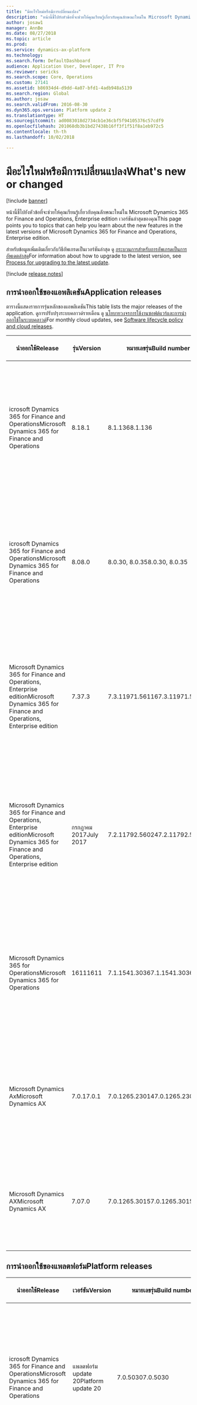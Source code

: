 ```yaml
---
title: "มีอะไรใหม่หรือมีการเปลี่ยนแปลง"
description: "หน้านี้ชี้ไปยังหัวข้อที่จะช่วยให้คุณเรียนรู้เกี่ยวกับคุณลักษณะใหม่ใน Microsoft Dynamics 365 for Finance and Operations เวอร์ชันล่าสุดของคุณ"
author: josaw1
manager: AnnBe
ms.date: 08/27/2018
ms.topic: article
ms.prod: 
ms.service: dynamics-ax-platform
ms.technology: 
ms.search.form: DefaultDashboard
audience: Application User, Developer, IT Pro
ms.reviewer: sericks
ms.search.scope: Core, Operations
ms.custom: 27141
ms.assetid: b86934d4-d9dd-4a07-bfd1-4adb948a5139
ms.search.region: Global
ms.author: josaw
ms.search.validFrom: 2016-08-30
ms.dyn365.ops.version: Platform update 2
ms.translationtype: HT
ms.sourcegitcommit: ad0083018d2734cb1e36cbf5f94105376c57cdf9
ms.openlocfilehash: 201068db3b1bd27438b16ff3f1f51f8a1eb972c5
ms.contentlocale: th-th
ms.lasthandoff: 10/02/2018

---
```


# <a name="whats-new-or-changed"></a><span data-ttu-id="e41a6-103">มีอะไรใหม่หรือมีการเปลี่ยนแปลง</span><span class="sxs-lookup"><span data-stu-id="e41a6-103">What's new or changed</span></span>

[!include [banner](../includes/banner.md)]

<span data-ttu-id="e41a6-104">หน้านี้ชี้ไปยังหัวข้อที่จะช่วยให้คุณเรียนรู้เกี่ยวกับคุณลักษณะใหม่ใน Microsoft Dynamics 365 for Finance and Operations, Enterprise edition เวอร์ชันล่าสุดของคุณ</span><span class="sxs-lookup"><span data-stu-id="e41a6-104">This page points you to topics that can help you learn about the new features in the latest versions of Microsoft Dynamics 365 for Finance and Operations, Enterprise edition.</span></span>

<span data-ttu-id="e41a6-105">สำหรับข้อมูลเพิ่มเติมเกี่ยวกับวิธีอัพเกรดเป็นเวอร์ชันล่าสุด ดู [กระบวนการสำหรับการอัพเกรดเป็นการอัพเดตล่าสุด](../../dev-itpro/migration-upgrade/upgrade-latest-update.md)</span><span class="sxs-lookup"><span data-stu-id="e41a6-105">For information about how to upgrade to the latest version, see [Process for upgrading to the latest update](../../dev-itpro/migration-upgrade/upgrade-latest-update.md).</span></span>


[!include [release notes](../includes/release-notes.md)]

## <a name="application-releases"></a><span data-ttu-id="e41a6-106">การนำออกใช้ของแอพลิเคชัน</span><span class="sxs-lookup"><span data-stu-id="e41a6-106">Application releases</span></span>

<span data-ttu-id="e41a6-107">ตารางนี้แสดงรายการรุ่นหลักของแอพลิเคชัน</span><span class="sxs-lookup"><span data-stu-id="e41a6-107">This table lists the major releases of the application.</span></span> <span data-ttu-id="e41a6-108">ดูการปรับปรุงระบบคลาวด์รายเดือน ดู [นโยบายวงจรการใช้งานซอฟต์แวร์และการนำออกใช้ในระบบคลาวด์](../../dev-itpro/migration-upgrade/versions-update-policy.md)</span><span class="sxs-lookup"><span data-stu-id="e41a6-108">For monthly cloud updates, see [Software lifecycle policy and cloud releases](../../dev-itpro/migration-upgrade/versions-update-policy.md).</span></span>

<table>
<colgroup>
<col width="20%" />
<col width="20%" />
<col width="20%" />
<col width="20%" />
<col width="20%" />
</colgroup>
<thead>
<tr class="header">
<th><span data-ttu-id="e41a6-109">นำออกใช้</span><span class="sxs-lookup"><span data-stu-id="e41a6-109">Release</span></span></th>
<th><span data-ttu-id="e41a6-110">รุ่น</span><span class="sxs-lookup"><span data-stu-id="e41a6-110">Version</span></span></th>
<th><span data-ttu-id="e41a6-111">หมายเลขรุ่น</span><span class="sxs-lookup"><span data-stu-id="e41a6-111">Build number</span></span></th>
<th><span data-ttu-id="e41a6-112">ความพร้อมใช้งาน</span><span class="sxs-lookup"><span data-stu-id="e41a6-112">Availability</span></span></th>
<th><span data-ttu-id="e41a6-113">เรียนรู้เพิ่มเติม</span><span class="sxs-lookup"><span data-stu-id="e41a6-113">Learn more</span></span></th>
</tr>
</thead>
<tbody>
<tr class="even">
</tr>
<tr class="even">
<td><span data-ttu-id="e41a6-114">icrosoft Dynamics 365 for Finance and Operations</span><span class="sxs-lookup"><span data-stu-id="e41a6-114">Microsoft Dynamics 365 for Finance and Operations</span></span></td>
<td><span data-ttu-id="e41a6-115">8.1</span><span class="sxs-lookup"><span data-stu-id="e41a6-115">8.1</span></span></td>
<td><span data-ttu-id="e41a6-116">8.1.136</span><span class="sxs-lookup"><span data-stu-id="e41a6-116">8.1.136</span></span>  </td>
<td><span data-ttu-id="e41a6-117">2018 ตุลาคม</span><span class="sxs-lookup"><span data-stu-id="e41a6-117">October 2018</span></span></td>
  <td><span data-ttu-id="e41a6-118"><a href="whats-new-changed-8-1-October-2018.md">มีอะไร&#39;ใหม่หรือมีการเปลี่ยนแปลงใดใน Dynamics 365 for Finance and Operations รุ่น 8.1 (ตุลาคม 2018)</a></span><span class="sxs-lookup"><span data-stu-id="e41a6-118"><a href="whats-new-changed-8-1-October-2018.md">What&#39;s new or changed in Dynamics 365 for Finance and Operations version 8.1 (October 2018)</a></span></span></td>
</tr>
<tr class="even">
<td><span data-ttu-id="e41a6-119">icrosoft Dynamics 365 for Finance and Operations</span><span class="sxs-lookup"><span data-stu-id="e41a6-119">Microsoft Dynamics 365 for Finance and Operations</span></span></td>
<td><span data-ttu-id="e41a6-120">8.0</span><span class="sxs-lookup"><span data-stu-id="e41a6-120">8.0</span></span></td>
<td><span data-ttu-id="e41a6-121">8.0.30, 8.0.35</span><span class="sxs-lookup"><span data-stu-id="e41a6-121">8.0.30, 8.0.35</span></span></td>
<td><span data-ttu-id="e41a6-122">2018 เมษายน</span><span class="sxs-lookup"><span data-stu-id="e41a6-122">April 2018</span></span></td>
  <td><span data-ttu-id="e41a6-123"><a href="whats-new-changed-8-0-April-2018.md">มีอะไร&#39;ใหม่หรือมีการเปลี่ยนแปลงใดใน Dynamics 365 for Finance and Operations รุ่น 8.0 (เมษายน 2018)</a></span><span class="sxs-lookup"><span data-stu-id="e41a6-123"><a href="whats-new-changed-8-0-April-2018.md">What&#39;s new or changed in Dynamics 365 for Finance and Operations version 8.0 (April 2018)</a></span></span></td>
</tr>
<td><span data-ttu-id="e41a6-124">Microsoft Dynamics 365 for Finance and Operations, Enterprise edition</span><span class="sxs-lookup"><span data-stu-id="e41a6-124">Microsoft Dynamics 365 for Finance and Operations, Enterprise edition</span></span></td>
<td><span data-ttu-id="e41a6-125">7.3</span><span class="sxs-lookup"><span data-stu-id="e41a6-125">7.3</span></span></td>
<td><span data-ttu-id="e41a6-126">7.3.11971.56116</span><span class="sxs-lookup"><span data-stu-id="e41a6-126">7.3.11971.56116</span></span></td>
<td><span data-ttu-id="e41a6-127">2017 ธันวาคม</span><span class="sxs-lookup"><span data-stu-id="e41a6-127">December 2017</span></span></td>
<td><span data-ttu-id="e41a6-128"><a href="whats-new-application-7.3-update.md">มีอะไรใหม่หรือมีการเปลี่ยนแปลงใดใน Dynamics 365 for Finance and Operations, Enterprise edition 7.3</a></span><span class="sxs-lookup"><span data-stu-id="e41a6-128"><a href="whats-new-application-7.3-update.md">What’s new or changed in Dynamics 365 for Finance and Operations, Enterprise edition 7.3</a></span></span></td>
</tr></tr>
<tr class="even">
<td><span data-ttu-id="e41a6-129">Microsoft Dynamics 365 for Finance and Operations, Enterprise edition</span><span class="sxs-lookup"><span data-stu-id="e41a6-129">Microsoft Dynamics 365 for Finance and Operations, Enterprise edition</span></span></td>
<td><span data-ttu-id="e41a6-130">กรกฎาคม 2017</span><span class="sxs-lookup"><span data-stu-id="e41a6-130">July 2017</span></span></td>
<td><span data-ttu-id="e41a6-131">7.2.11792.56024</span><span class="sxs-lookup"><span data-stu-id="e41a6-131">7.2.11792.56024</span></span></td>
<td><span data-ttu-id="e41a6-132">2017 มิถุนายน</span><span class="sxs-lookup"><span data-stu-id="e41a6-132">June 2017</span></span></td>
<td><span data-ttu-id="e41a6-133"><a href="whats-new-application-July-2017-update.md">มีอะไรใหม่หรือมีการเปลี่ยนแปลงใน Dynamics 365 for Finance and Operations, Enterprise edition (กรกฎาคม 2017)</a></span><span class="sxs-lookup"><span data-stu-id="e41a6-133"><a href="whats-new-application-July-2017-update.md">What’s new or changed in Dynamics 365 for Finance and Operations, Enterprise edition (July 2017)</a></span></span></td>
</tr>
<tr class="even">
<td><span data-ttu-id="e41a6-134">Microsoft Dynamics 365 for Operations</span><span class="sxs-lookup"><span data-stu-id="e41a6-134">Microsoft Dynamics 365 for Operations</span></span></td>
<td><span data-ttu-id="e41a6-135">1611</span><span class="sxs-lookup"><span data-stu-id="e41a6-135">1611</span></span></td>
<td><span data-ttu-id="e41a6-136">7.1.1541.3036</span><span class="sxs-lookup"><span data-stu-id="e41a6-136">7.1.1541.3036</span></span></td>
<td><span data-ttu-id="e41a6-137">พฤศจิกายน 2016</span><span class="sxs-lookup"><span data-stu-id="e41a6-137">November 2016</span></span></td>
<td><span data-ttu-id="e41a6-138"><a href="whats-new-dynamics-365-operations-1611.md">มีอะไรใหม่หรือการเปลี่ยนแปลงอะไรในแอพลิเคชัน Dynamics 365 for Operations เวอร์ชัน 1611 (พฤศจิกายน 2016)</a></span><span class="sxs-lookup"><span data-stu-id="e41a6-138"><a href="whats-new-dynamics-365-operations-1611.md">What’s new or changed in Dynamics 365 for Operations version 1611 (November 2016)</a></span></span></td>
</tr>
<tr class="even">
<td><span data-ttu-id="e41a6-139">Microsoft Dynamics Ax</span><span class="sxs-lookup"><span data-stu-id="e41a6-139">Microsoft Dynamics AX</span></span></td>
<td><span data-ttu-id="e41a6-140">7.0.1</span><span class="sxs-lookup"><span data-stu-id="e41a6-140">7.0.1</span></span></td>
<td><span data-ttu-id="e41a6-141">7.0.1265.23014</span><span class="sxs-lookup"><span data-stu-id="e41a6-141">7.0.1265.23014</span></span></td>
<td><span data-ttu-id="e41a6-142">2016 พฤษภาคม</span><span class="sxs-lookup"><span data-stu-id="e41a6-142">May 2016</span></span></td>
<td><span data-ttu-id="e41a6-143"><a href="whats-new-changed-application-version-7-0-1-may-2016.md">มีอะไรใหม่หรือการเปลี่ยนแปลงอะไรในแอพลิเคชัน Dynamics AX เวอร์ชัน 7.0.1 (พฤษภาคม 2016)</a></span><span class="sxs-lookup"><span data-stu-id="e41a6-143"><a href="whats-new-changed-application-version-7-0-1-may-2016.md">What’s new or changed in Dynamics AX application version 7.0.1 (May 2016)</a></span></span></td>
</tr>
<tr class="even">
<td><span data-ttu-id="e41a6-144">Microsoft Dynamics AX</span><span class="sxs-lookup"><span data-stu-id="e41a6-144">Microsoft Dynamics AX</span></span></td>
<td><span data-ttu-id="e41a6-145">7.0</span><span class="sxs-lookup"><span data-stu-id="e41a6-145">7.0</span></span></td>
<td><span data-ttu-id="e41a6-146">7.0.1265.3015</span><span class="sxs-lookup"><span data-stu-id="e41a6-146">7.0.1265.3015</span></span></td>
<td><span data-ttu-id="e41a6-147">2016 กุมภาพันธ์</span><span class="sxs-lookup"><span data-stu-id="e41a6-147">February 2016</span></span></td>
<td><span data-ttu-id="e41a6-148"><a href="whats-new-changed-7-0-february-2016.md">มีอะไรใหม่หรือการเปลี่ยนแปลงอะไรใน Dynamics AX 7.0 (กุมภาพันธ์ 2016)</a></span><span class="sxs-lookup"><span data-stu-id="e41a6-148"><a href="whats-new-changed-7-0-february-2016.md">What’s new or changed in Dynamics AX 7.0 (February 2016)</a></span></span></td>
</tr>
</tbody>
</table>

## <a name="platform-releases"></a><span data-ttu-id="e41a6-149">การนำออกใช้ของแพลตฟอร์ม</span><span class="sxs-lookup"><span data-stu-id="e41a6-149">Platform releases</span></span>

<table>
<colgroup>
<col width="20%" />
<col width="20%" />
<col width="20%" />
<col width="20%" />
<col width="20%" />
</colgroup>
<thead>
<tr class="header">
<th><span data-ttu-id="e41a6-150">นำออกใช้</span><span class="sxs-lookup"><span data-stu-id="e41a6-150">Release</span></span></th>
<th><span data-ttu-id="e41a6-151">เวอร์ชัน</span><span class="sxs-lookup"><span data-stu-id="e41a6-151">Version</span></span></th>
<th><span data-ttu-id="e41a6-152">หมายเลขรุ่น</span><span class="sxs-lookup"><span data-stu-id="e41a6-152">Build number</span></span></th>
<th><span data-ttu-id="e41a6-153">ความพร้อมใช้งาน</span><span class="sxs-lookup"><span data-stu-id="e41a6-153">Availability</span></span></th>
<th><span data-ttu-id="e41a6-154">เรียนรู้เพิ่มเติม</span><span class="sxs-lookup"><span data-stu-id="e41a6-154">Learn more</span></span></th>
</tr>
</thead>
<tbody>
<tr class="odd">
<td><span data-ttu-id="e41a6-155">icrosoft Dynamics 365 for Finance and Operations</span><span class="sxs-lookup"><span data-stu-id="e41a6-155">Microsoft Dynamics 365 for Finance and Operations</span></span></td>
<td><span data-ttu-id="e41a6-156">แพลตฟอร์ม update 20</span><span class="sxs-lookup"><span data-stu-id="e41a6-156">Platform update 20</span></span></td>
<td><span data-ttu-id="e41a6-157">7.0.5030</span><span class="sxs-lookup"><span data-stu-id="e41a6-157">7.0.5030</span></span></td>
<td><span data-ttu-id="e41a6-158">2018 กันยายน</span><span class="sxs-lookup"><span data-stu-id="e41a6-158">September 2018</span></span></td>
<td><span data-ttu-id="e41a6-159"><a href="whats-new-platform-update-20.md">มีอะไรใหม่หรือมีการเปลี่ยนแปลงในการอัพเดตแพลตฟอร์มของ Dynamics 365 for Finance and Operations 20 (กันยายน 2018)</a></span><span class="sxs-lookup"><span data-stu-id="e41a6-159"><a href="whats-new-platform-update-20.md">What’s new or changed in Dynamics 365 for Finance and Operations platform update 20 (September 2018)</a></span></span></td><tbody>
<tr class="odd">
<td><span data-ttu-id="e41a6-160">Microsoft Dynamics 365 for Finance and Operations, Enterprise edition</span><span class="sxs-lookup"><span data-stu-id="e41a6-160">Microsoft Dynamics 365 for Finance and Operations, Enterprise edition</span></span></td>
<td><span data-ttu-id="e41a6-161">แพลตฟอร์ม update 15</span><span class="sxs-lookup"><span data-stu-id="e41a6-161">Platform update 15</span></span></td>
<td><span data-ttu-id="e41a6-162">7.0.4841</span><span class="sxs-lookup"><span data-stu-id="e41a6-162">7.0.4841</span></span></td>
<td><span data-ttu-id="e41a6-163">2018 มีนาคม</span><span class="sxs-lookup"><span data-stu-id="e41a6-163">March 2018</span></span></td>
<td><span data-ttu-id="e41a6-164"><a href="whats-new-platform-update-15.md">มีอะไรใหม่หรือมีการเปลี่ยนแปลงอะไรใน Dynamics 365 for Finance and Operations, Enterprise edition การอัพเดตแพลตฟอร์ม 15 (มีนาคม 2018)</a></span><span class="sxs-lookup"><span data-stu-id="e41a6-164"><a href="whats-new-platform-update-15.md">What’s new or changed in Dynamics 365 for Finance and Operations, Enterprise edition platform update 15 (March 2018)</a></span></span></td><tbody>
<tr class="odd">
<td><span data-ttu-id="e41a6-165">Microsoft Dynamics 365 for Finance and Operations, Enterprise edition</span><span class="sxs-lookup"><span data-stu-id="e41a6-165">Microsoft Dynamics 365 for Finance and Operations, Enterprise edition</span></span></td>
<td><span data-ttu-id="e41a6-166">แพลตฟอร์ม update 12</span><span class="sxs-lookup"><span data-stu-id="e41a6-166">Platform update 12</span></span></td>
<td><span data-ttu-id="e41a6-167">7.0.4709</span><span class="sxs-lookup"><span data-stu-id="e41a6-167">7.0.4709</span></span></td>
<td><span data-ttu-id="e41a6-168">พฤศจิกายน 2017</span><span class="sxs-lookup"><span data-stu-id="e41a6-168">November 2017</span></span></td>
<td><span data-ttu-id="e41a6-169"><a href="whats-new-platform-update-12.md">มีอะไรใหม่หรือเปลี่ยนแปลงใน Dynamics 365 for Finance and Operations, Enterprise edition แพลตฟอร์มอัพเดต 12 (พฤศจิกายน 2017)</a></span><span class="sxs-lookup"><span data-stu-id="e41a6-169"><a href="whats-new-platform-update-12.md">What’s new or changed in Dynamics 365 for Finance and Operations, Enterprise edition platform update 12 (November 2017)</a></span></span></td>
<tbody><tr class="odd">
<td><span data-ttu-id="e41a6-170">Microsoft Dynamics 365 for Finance and Operations, Enterprise edition</span><span class="sxs-lookup"><span data-stu-id="e41a6-170">Microsoft Dynamics 365 for Finance and Operations, Enterprise edition</span></span></td>
<td><span data-ttu-id="e41a6-171">แพลตฟอร์ม update 11</span><span class="sxs-lookup"><span data-stu-id="e41a6-171">Platform update 11</span></span></td>
<td><span data-ttu-id="e41a6-172">7.0.4679.35176</span><span class="sxs-lookup"><span data-stu-id="e41a6-172">7.0.4679.35176</span></span></td>
<td><span data-ttu-id="e41a6-173">2017 ตุลาคม</span><span class="sxs-lookup"><span data-stu-id="e41a6-173">October 2017</span></span></td>
<td><span data-ttu-id="e41a6-174"><a href="whats-new-platform-update-11.md">มีอะไรใหม่หรือเปลี่ยนแปลงใน Dynamics 365 for Finance and Operations, Enterprise edition แพลตฟอร์มอัพเดต 11 (ตุลาคม 2017)</a></span><span class="sxs-lookup"><span data-stu-id="e41a6-174"><a href="whats-new-platform-update-11.md">What’s new or changed in Dynamics 365 for Finance and Operations, Enterprise edition platform update 11 (October 2017)</a></span></span></td>
<tbody>
<tr class="odd">
<td><span data-ttu-id="e41a6-175">Microsoft Dynamics 365 for Finance and Operations, Enterprise edition</span><span class="sxs-lookup"><span data-stu-id="e41a6-175">Microsoft Dynamics 365 for Finance and Operations, Enterprise edition</span></span></td>
<td><span data-ttu-id="e41a6-176">แพลตฟอร์ม update 10</span><span class="sxs-lookup"><span data-stu-id="e41a6-176">Platform update 10</span></span></td>
<td><span data-ttu-id="e41a6-177">7.0.4641.16233</span><span class="sxs-lookup"><span data-stu-id="e41a6-177">7.0.4641.16233</span></span></td>
<td><span data-ttu-id="e41a6-178">2017 สิงหาคม</span><span class="sxs-lookup"><span data-stu-id="e41a6-178">August 2017</span></span></td>
<td><span data-ttu-id="e41a6-179"><a href="whats-new-platform-update-10.md">มีอะไรใหม่หรือมีการเปลี่ยนแปลงในการอัพเดตแพลตฟอร์มของ Dynamics 365 for Finance and Operations, Enterprise edition 10 (สิงหาคม 2017)</a></span><span class="sxs-lookup"><span data-stu-id="e41a6-179"><a href="whats-new-platform-update-10.md">What’s new or changed in Dynamics 365 for Finance and Operations, Enterprise edition platform update 10 (August 2017)</a></span></span></td>
<tr class="odd">
<td><span data-ttu-id="e41a6-180">Microsoft Dynamics 365 for Finance and Operations, Enterprise edition</span><span class="sxs-lookup"><span data-stu-id="e41a6-180">Microsoft Dynamics 365 for Finance and Operations, Enterprise edition</span></span></td>
<td><span data-ttu-id="e41a6-181">การอัพเดตแพลตฟอร์ม 9</span><span class="sxs-lookup"><span data-stu-id="e41a6-181">Platform update 9</span></span></td>
<td><span data-ttu-id="e41a6-182">7.0.4612.35162</span><span class="sxs-lookup"><span data-stu-id="e41a6-182">7.0.4612.35162</span></span></td>
<td><span data-ttu-id="e41a6-183">2017 กรกฎาคม</span><span class="sxs-lookup"><span data-stu-id="e41a6-183">July 2017</span></span></td>
<td><span data-ttu-id="e41a6-184"><a href="whats-new-platform-update-9.md">มีอะไรใหม่หรือมีการเปลี่ยนแปลงในการอัพเดตแพลตฟอร์มของ Dynamics 365 for Finance and Operations, Enterprise edition 9 (กรกฎาคม 2017)</a></span><span class="sxs-lookup"><span data-stu-id="e41a6-184"><a href="whats-new-platform-update-9.md">What’s new or changed in Dynamics 365 for Finance and Operations, Enterprise edition platform update 9 (July 2017)</a></span></span></td>
</tr><tr class="odd">
<td><span data-ttu-id="e41a6-185">Microsoft Dynamics 365 for Finance and Operations, Enterprise edition</span><span class="sxs-lookup"><span data-stu-id="e41a6-185">Microsoft Dynamics 365 for Finance and Operations, Enterprise edition</span></span></td>
<td><span data-ttu-id="e41a6-186">การอัพเดตแพลตฟอร์ม 8</span><span class="sxs-lookup"><span data-stu-id="e41a6-186">Platform update 8</span></span></td>
<td><span data-ttu-id="e41a6-187">7.0.4565.16212</span><span class="sxs-lookup"><span data-stu-id="e41a6-187">7.0.4565.16212</span></span></td>
<td><span data-ttu-id="e41a6-188">2017 มิถุนายน</span><span class="sxs-lookup"><span data-stu-id="e41a6-188">June 2017</span></span></td>
<td><span data-ttu-id="e41a6-189"><a href="whats-new-platform-update-8.md">มีอะไรใหม่หรือมีการเปลี่ยนแปลงในการอัพเดตแพลตฟอร์มของ Dynamics 365 for Finance and Operations, Enterprise edition 8 (มิถุนายน 2017)</a></span><span class="sxs-lookup"><span data-stu-id="e41a6-189"><a href="whats-new-platform-update-8.md">What’s new or changed in Dynamics 365 for Finance and Operations, Enterprise edition platform update 8 (June 2017)</a></span></span></td>
</tr>
<tr class="odd">
<td><span data-ttu-id="e41a6-190">Microsoft Dynamics 365 for Operations</span><span class="sxs-lookup"><span data-stu-id="e41a6-190">Microsoft Dynamics 365 for Operations</span></span></td>
<td><span data-ttu-id="e41a6-191">การอัพเดตแพลตฟอร์ม 7</span><span class="sxs-lookup"><span data-stu-id="e41a6-191">Platform update 7</span></span></td>
<td><span data-ttu-id="e41a6-192">7.0.4542.16189</span><span class="sxs-lookup"><span data-stu-id="e41a6-192">7.0.4542.16189</span></span></td>
<td><span data-ttu-id="e41a6-193">2017 พฤษภาคม</span><span class="sxs-lookup"><span data-stu-id="e41a6-193">May 2017</span></span></td>
<td><span data-ttu-id="e41a6-194"><a href="whats-new-platform-update-7.md">มีอะไรใหม่หรือมีการเปลี่ยนแปลงอะไรในการอัพเดตแพลตฟอร์ม Dynamics 365 for Operations เวอร์ชัน 7 (พฤษภาคม 2017)</a></span><span class="sxs-lookup"><span data-stu-id="e41a6-194"><a href="whats-new-platform-update-7.md">What’s new or changed in Dynamics 365 for Operations platform update 7 (May 2017)</a></span></span></td>
</tr>
<tr class="odd">
<td><span data-ttu-id="e41a6-195">Dynamics 365 for Operations</span><span class="sxs-lookup"><span data-stu-id="e41a6-195">Dynamics 365 for Operations</span></span></td>
<td><span data-ttu-id="e41a6-196">การอัพเดตแพลตฟอร์ม 6</span><span class="sxs-lookup"><span data-stu-id="e41a6-196">Platform update 6</span></span></td>
<td><span data-ttu-id="e41a6-197">7.0.4509.16180</span><span class="sxs-lookup"><span data-stu-id="e41a6-197">7.0.4509.16180</span></span></td>
<td><span data-ttu-id="e41a6-198">2017 เมษายน</span><span class="sxs-lookup"><span data-stu-id="e41a6-198">April 2017</span></span></td>
<td><span data-ttu-id="e41a6-199"><a href="whats-new-platform-update-6.md">มีอะไรใหม่หรือมีการเปลี่ยนแปลงอะไรในการอัพเดตแพลตฟอร์ม Dynamics 365 for Operations เวอร์ชัน 6 (เมษายน 2017)</a></span><span class="sxs-lookup"><span data-stu-id="e41a6-199"><a href="whats-new-platform-update-6.md">What’s new or changed in Dynamics 365 for Operations platform update 6 (April 2017)</a></span></span></td>
</tr>
<tr class="odd">
<td><span data-ttu-id="e41a6-200">Dynamics 365 for Operations</span><span class="sxs-lookup"><span data-stu-id="e41a6-200">Dynamics 365 for Operations</span></span></td>
<td><span data-ttu-id="e41a6-201">การอัพเดตแพลตฟอร์ม 5</span><span class="sxs-lookup"><span data-stu-id="e41a6-201">Platform update 5</span></span></td>
<td><span data-ttu-id="e41a6-202">7.0.4475.16165</span><span class="sxs-lookup"><span data-stu-id="e41a6-202">7.0.4475.16165</span></span></td>
<td><span data-ttu-id="e41a6-203">2017 มีนาคม</span><span class="sxs-lookup"><span data-stu-id="e41a6-203">March 2017</span></span></td>
<td><span data-ttu-id="e41a6-204"><a href="whats-new-platform-update-5.md">มีอะไรใหม่หรือมีการเปลี่ยนแปลงอะไรในการอัพเดตแพลตฟอร์ม Dynamics 365 for Operations เวอร์ชัน 5 (มีนาคม 2017)</a></span><span class="sxs-lookup"><span data-stu-id="e41a6-204"><a href="whats-new-platform-update-5.md">What’s new or changed in Dynamics 365 for Operations platform update 5 (March 2017)</a></span></span></td>
</tr>
<tr class="odd">
<td><span data-ttu-id="e41a6-205">Dynamics 365 for Operations</span><span class="sxs-lookup"><span data-stu-id="e41a6-205">Dynamics 365 for Operations</span></span></td>
<td><span data-ttu-id="e41a6-206">การอัพเดตแพลตฟอร์ม 4</span><span class="sxs-lookup"><span data-stu-id="e41a6-206">Platform update 4</span></span></td>
<td><span data-ttu-id="e41a6-207">7.0.4425.16161</span><span class="sxs-lookup"><span data-stu-id="e41a6-207">7.0.4425.16161</span></span></td>
<td><span data-ttu-id="e41a6-208">2017 กุมภาพันธ์</span><span class="sxs-lookup"><span data-stu-id="e41a6-208">February 2017</span></span></td>
<td><span data-ttu-id="e41a6-209"><a href="whats-new-platform-update-4.md">มีอะไรใหม่หรือมีการเปลี่ยนแปลงอะไรในการอัพเดตแพลตฟอร์ม Dynamics 365 for Operations เวอร์ชัน 4 (กุมภาพันธ์ 2017)</a></span><span class="sxs-lookup"><span data-stu-id="e41a6-209"><a href="whats-new-platform-update-4.md">What’s new or changed in Dynamics 365 for Operations platform update 4 (February 2017)</a></span></span></td>
</tr>
<tr class="odd">
<td><span data-ttu-id="e41a6-210">Dynamics 365 for Operations</span><span class="sxs-lookup"><span data-stu-id="e41a6-210">Dynamics 365 for Operations</span></span></td>
<td><span data-ttu-id="e41a6-211">การอัพเดตแพลตฟอร์ม 3</span><span class="sxs-lookup"><span data-stu-id="e41a6-211">Platform update 3</span></span></td>
<td><span data-ttu-id="e41a6-212">7.0.4307.16141</span><span class="sxs-lookup"><span data-stu-id="e41a6-212">7.0.4307.16141</span></span></td>
<td><span data-ttu-id="e41a6-213">พฤศจิกายน 2016</span><span class="sxs-lookup"><span data-stu-id="e41a6-213">November 2016</span></span></td>
<td><span data-ttu-id="e41a6-214"><a href="whats-new-platform-update-3.md">มีอะไรใหม่หรือมีการเปลี่ยนแปลงอะไรในการอัพเดตแพลตฟอร์ม Dynamics 365 for Operations เวอร์ชัน 3 (พฤศจิกายน 2016)</a></span><span class="sxs-lookup"><span data-stu-id="e41a6-214"><a href="whats-new-platform-update-3.md">What’s new or changed in Dynamics 365 for Operations platform update 3 (November 2016)</a></span></span></td>
</tr>
<tr class="even">
<td><span data-ttu-id="e41a6-215">Microsoft Dynamics Ax</span><span class="sxs-lookup"><span data-stu-id="e41a6-215">Microsoft Dynamics AX</span></span></td>
<td><span data-ttu-id="e41a6-216">การอัพเดตแพลตฟอร์ม 2</span><span class="sxs-lookup"><span data-stu-id="e41a6-216">Platform update 2</span></span></td>
<td><span data-ttu-id="e41a6-217">7.0.4230.16130</span><span class="sxs-lookup"><span data-stu-id="e41a6-217">7.0.4230.16130</span></span></td>
<td><span data-ttu-id="e41a6-218">2016 สิงหาคม</span><span class="sxs-lookup"><span data-stu-id="e41a6-218">August 2016</span></span></td>
<td><span data-ttu-id="e41a6-219"><a href="whats-new-platform-update-2.md">มีอะไรใหม่หรือมีการเปลี่ยนแปลงอะไรในการอัพเดตแพลตฟอร์ม Dynamics AX เวอร์ชัน 2 (สิงหาคม 2016)</a></span><span class="sxs-lookup"><span data-stu-id="e41a6-219"><a href="whats-new-platform-update-2.md">What’s new or changed in Dynamics AX platform update 2 (August 2016)</a></span></span></td>
</tr>
<tr class="odd">
<td><span data-ttu-id="e41a6-220">Microsoft Dynamics Ax</span><span class="sxs-lookup"><span data-stu-id="e41a6-220">Microsoft Dynamics AX</span></span></td>
<td><span data-ttu-id="e41a6-221">การอัพเดตแพลตฟอร์ม 1</span><span class="sxs-lookup"><span data-stu-id="e41a6-221">Platform update 1</span></span></td>
<td><span data-ttu-id="e41a6-222">7.0.4127.16103</span><span class="sxs-lookup"><span data-stu-id="e41a6-222">7.0.4127.16103</span></span></td>
<td><span data-ttu-id="e41a6-223">2016 พฤษภาคม</span><span class="sxs-lookup"><span data-stu-id="e41a6-223">May 2016</span></span></td>
<td><span data-ttu-id="e41a6-224"><a href="whats-new-changed-platform-version-7-1-may-2016.md">มีอะไรใหม่หรือมีการเปลี่ยนแปลงอะไรในการอัพเดตแพลตฟอร์ม Dynamics AX เวอร์ชัน 1 (พฤษภาคม 2016)</a></span><span class="sxs-lookup"><span data-stu-id="e41a6-224"><a href="whats-new-changed-platform-version-7-1-may-2016.md">What’s new or changed in Dynamics AX platform update 1 (May 2016)</a></span></span></td>
</tr>
<tr class="odd">
<td><span data-ttu-id="e41a6-225">Microsoft Dynamics Ax</span><span class="sxs-lookup"><span data-stu-id="e41a6-225">Microsoft Dynamics AX</span></span></td>
<td><span data-ttu-id="e41a6-226">7.0</span><span class="sxs-lookup"><span data-stu-id="e41a6-226">7.0</span></span></td>
<td><span data-ttu-id="e41a6-227">7.0.4030.16079</span><span class="sxs-lookup"><span data-stu-id="e41a6-227">7.0.4030.16079</span></span></td>
<td><span data-ttu-id="e41a6-228">2016 กุมภาพันธ์</span><span class="sxs-lookup"><span data-stu-id="e41a6-228">February 2016</span></span></td>
<td><span data-ttu-id="e41a6-229"><a href="whats-new-changed-7-0-february-2016.md">มีอะไรใหม่หรือการเปลี่ยนแปลงอะไรใน Dynamics AX 7.0 (กุมภาพันธ์ 2016)</a></span><span class="sxs-lookup"><span data-stu-id="e41a6-229"><a href="whats-new-changed-7-0-february-2016.md">What’s new or changed in Dynamics AX 7.0 (February 2016)</a></span></span></td>
</tr>
</tbody>
</table>

